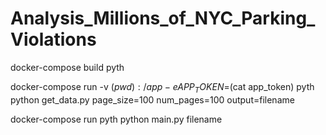 # Analysis_Millions_of_NYC_Parking_Violations

docker-compose build pyth

docker-compose run -v $(pwd):/app -e APP_TOKEN=$(cat app_token) pyth python get_data.py page_size=100 num_pages=100 output=filename

docker-compose run pyth python main.py filename

